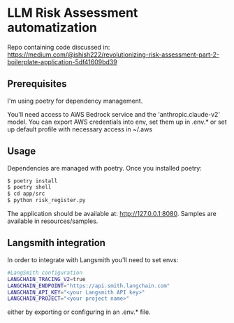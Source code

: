 # LLM Risk Assessment automatization

Repo containing code discussed in: https://medium.com/@ishish222/revolutionizing-risk-assessment-part-2-boilerplate-application-5df41609bd39

## Prerequisites

I'm using poetry for dependency management. 

You'll need access to AWS Bedrock service and the 'anthropic.claude-v2' model. 
You can export AWS credentials into env, set them up in .env.* or set up default 
profile with necessary access in ~/.aws 

## Usage

Dependencies are managed with poetry. Once you installed poetry:

```bash
$ poetry install
$ poetry shell
$ cd app/src
$ python risk_register.py
```

The application should be available at: http://127.0.0.1:8080.
Samples are available in resources/samples.

## Langsmith integration

In order to integrate with Langsmith you'll need to set envs:

```bash
#LangSmith configuration
LANGCHAIN_TRACING_V2=true
LANGCHAIN_ENDPOINT="https://api.smith.langchain.com"
LANGCHAIN_API_KEY="<your Langsmith API key>"
LANGCHAIN_PROJECT="<your project name>"
```

either by exporting or configuring in an .env.* file.